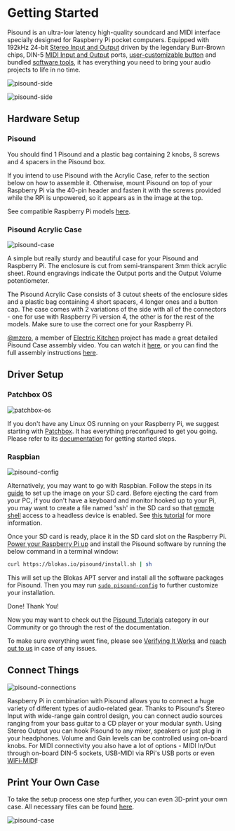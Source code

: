 # Getting Started

Pisound is an ultra-low latency high-quality soundcard and MIDI interface specially designed for Raspberry Pi pocket computers.
Equipped with 192kHz 24-bit [Stereo Input and Output](audio) driven by the legendary Burr-Brown chips, DIN-5 [MIDI Input and Output](midi) ports,
[user-customizable button](the-button) and bundled [software tools](Software), it has everything you need to bring your audio projects to life in no time.

![pisound-side](https://raw.githubusercontent.com/wiki/BlokasLabs/pisound-docs/images/pisound-front.jpg)

![pisound-side](https://raw.githubusercontent.com/wiki/BlokasLabs/pisound-docs/images/pisound-back.jpg)

## Hardware Setup

### Pisound
You should find 1 Pisound and a plastic bag containing 2 knobs, 8 screws and 4 spacers in the Pisound box.

If you intend to use Pisound with the Acrylic Case, refer to the section below on how to assemble it.
Otherwise, mount Pisound on top of your Raspberry Pi via the 40-pin header and fasten it with the screws
provided while the RPi is unpowered, so it appears as in the image at the top.

See compatible Raspberry Pi models [here](Specs.md#supported-raspberry-pi-models).

### Pisound Acrylic Case
![pisound-case](https://raw.githubusercontent.com/wiki/BlokasLabs/pisound-docs/images/pisound-case.jpg)

A simple but really sturdy and beautiful case for your Pisound and Raspberry Pi. The enclosure is cut from semi-transparent 3mm thick acrylic sheet. Round engravings indicate the Output ports and the Output Volume potentiometer. 

The Pisound Acrylic Case consists of 3 cutout sheets of the enclosure sides and a plastic bag containing 4 short spacers, 4 longer ones and a button cap.
The case comes with 2 variations of the side with all of the connectors - one for use with Raspberry Pi version 4, the other is for the rest of the models. Make sure to use the correct one for your Raspberry Pi.

[@mzero](https://community.blokas.io/u/mzero/summary), a member of [Electric Kitchen](https://electric.kitchen) project has made a great detailed Pisound Case assembly video. You can watch it [here](https://youtu.be/vt8rdc14wNY), or you can find the full assembly instructions [here](Pisound-Acrylic-Case.md#assembly-instructions).

## Driver Setup

### Patchbox OS

![patchbox-os](https://blokas.io/patchbox-os/images/1.png)

If you don't have any Linux OS running on your Raspberry Pi, we suggest starting with [Patchbox](https://blokas.io/patchbox-os/). It has everything preconfigured to get you going. Please refer to its [documentation](https://blokas.io/patchbox-os/docs/)
for getting started steps.

### Raspbian

![pisound-config](https://raw.githubusercontent.com/wiki/BlokasLabs/pisound-docs/images/pisound-config.png)

Alternatively, you may want to go with Raspbian. Follow the steps in its [guide](https://www.raspberrypi.org/documentation/installation/installing-images/README.md) to set up the image on your SD card.
Before ejecting the card from your PC, if you don't have a keyboard and monitor hooked up to your Pi, you may want to create a file named 'ssh' in the SD card so that [remote shell](https://www.raspberrypi.org/documentation/remote-access/ssh/) access to a headless device is enabled.
See [this tutorial](https://community.blokas.io/t/raspberry-pi-remote-control-raspberry-pi-via-ssh/597) for more information.

Once your SD card is ready, place it in the SD card slot on the Raspberry Pi. [Power your Raspberry Pi up](Specs.md#power-supply) and install the Pisound software by running the below command in a terminal window:

```bash
curl https://blokas.io/pisound/install.sh | sh
```

This will set up the Blokas APT server and install all the software packages for Pisound. Then you may run [`sudo pisound-config`](Pisound-Config.md) to further customize your installation.

Done! Thank You!

Now you may want to check out the [Pisound Tutorials](https://community.blokas.io/c/pisound/pisound-tutorials/) category in our Community or go through the rest of the documentation.

To make sure everything went fine, please see [Verifying It Works](Software.md#verifying-it-works) and [reach out to us](Software.md#feedback) in case of any issues.

## Connect Things

![pisound-connections](https://raw.githubusercontent.com/wiki/BlokasLabs/pisound-docs/images/connections.png)

Raspberry Pi in combination with Pisound allows you to connect a huge variety of different types of audio-related gear. Thanks to Pisound's Stereo Input
with wide-range gain control design, you can connect audio sources ranging from your bass guitar to a CD player or your modular synth.
Using Stereo Output you can hook Pisound to any mixer, speakers or just plug in your headphones. Volume and Gain levels can be controlled
using on-board knobs. For MIDI connectivity you also have a lot of options - MIDI In/Out through on-board DIN-5 sockets, USB-MIDI via RPi's
USB ports or even [WiFi-MIDI](The-Button.md#toggle_wifi_hotspotsh-toggle-wifi-hotspot-mode)!

## Print Your Own Case

To take the setup process one step further, you can even 3D-print your own case. All necessary files can be found [here](https://github.com/BlokasLabs/pisound-case).

![pisound-case](https://raw.githubusercontent.com/wiki/BlokasLabs/pisound-docs/images/pisound-case.png)
